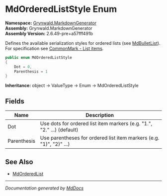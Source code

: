 ﻿<!--  
  <auto-generated>   
    The contents of this file were generated by a tool.  
    Changes to this file may be list if the file is regenerated  
  </auto-generated>   
-->

# MdOrderedListStyle Enum

**Namespace:** [Grynwald.MarkdownGenerator](../index.md)  
**Assembly:** Grynwald.MarkdownGenerator  
**Assembly Version:** 2.6.49\-pre+a57fff491b

Defines the available serialization styles for ordered lists (see [MdBulletList](../MdBulletList/index.md)). For specification see [CommonMark \- List items](https://spec.commonmark.org/0.28/#list-items).

```csharp
public enum MdOrderedListStyle
{
    Dot = 0,
    Parenthesis = 1
}
```

**Inheritance:** object → ValueType → Enum → MdOrderedListStyle

## Fields

| Name        | Description                                                            |
| ----------- | ---------------------------------------------------------------------- |
| Dot         | Use dots for ordered list item markers (e.g. "1.", "2." ...) (default) |
| Parenthesis | Use parentheses for ordered list item markers (e.g. "1)", "2)" ...)    |

## See Also

- [MdOrderedList](../MdOrderedList/index.md)

___

*Documentation generated by [MdDocs](https://github.com/ap0llo/mddocs)*
